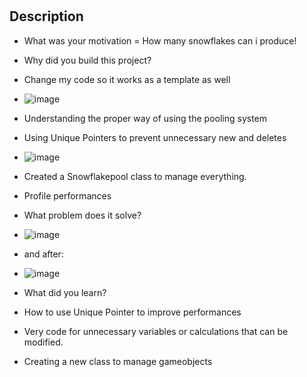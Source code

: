 # <Snow Flake Generator>

## Description

- What was your motivation = How many snowflakes can i produce!
- Why did you build this project?
- Change my code so it works as a template as well
- ![image](https://github.com/robbyseguin/Snow-Flake-Generator/assets/100798593/b03cd4e4-8736-4e09-b115-ca4308a22bb0)

- Understanding the proper way of using the pooling system
- Using Unique Pointers to prevent unnecessary new and deletes
- ![image](https://github.com/robbyseguin/Snow-Flake-Generator/assets/100798593/1d7424b9-5d7f-4cb9-8111-dda511738256)

- Created a Snowflakepool class to manage everything.
- Profile performances
  
- What problem does it solve?
- ![image](https://github.com/robbyseguin/Snow-Flake-Generator/assets/100798593/f911c300-b8fb-40bb-a7a2-d2c422d260ef)

- and after:

- ![image](https://github.com/robbyseguin/Snow-Flake-Generator/assets/100798593/6d0ee4c6-cbe8-4e5f-97f0-7dc21d0f1529)


  
- What did you learn?
- How to use Unique Pointer to improve performances
- Very code for unnecessary variables or calculations that can be modified.
- Creating a new class to manage gameobjects
